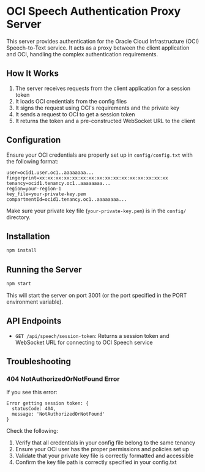 # OCI Speech Authentication Proxy Server

This server provides authentication for the Oracle Cloud Infrastructure (OCI) Speech-to-Text service. It acts as a proxy between the client application and OCI, handling the complex authentication requirements.

## How It Works

1. The server receives requests from the client application for a session token
2. It loads OCI credentials from the config files
3. It signs the request using OCI's requirements and the private key
4. It sends a request to OCI to get a session token
5. It returns the token and a pre-constructed WebSocket URL to the client

## Configuration

Ensure your OCI credentials are properly set up in `config/config.txt` with the following format:

```
user=ocid1.user.oc1..aaaaaaaa...
fingerprint=xx:xx:xx:xx:xx:xx:xx:xx:xx:xx:xx:xx:xx:xx:xx:xx
tenancy=ocid1.tenancy.oc1..aaaaaaaa...
region=your-region-1
key_file=your-private-key.pem
compartmentId=ocid1.tenancy.oc1..aaaaaaaa...
```

Make sure your private key file (`your-private-key.pem`) is in the `config/` directory.

## Installation

```bash
npm install
```

## Running the Server

```bash
npm start
```

This will start the server on port 3001 (or the port specified in the PORT environment variable).

## API Endpoints

- `GET /api/speech/session-token`: Returns a session token and WebSocket URL for connecting to OCI Speech service

## Troubleshooting

### 404 NotAuthorizedOrNotFound Error

If you see this error:

```
Error getting session token: {
  statusCode: 404,
  message: 'NotAuthorizedOrNotFound'
}
```

Check the following:

1. Verify that all credentials in your config file belong to the same tenancy
2. Ensure your OCI user has the proper permissions and policies set up
3. Validate that your private key file is correctly formatted and accessible
4. Confirm the key file path is correctly specified in your config.txt
